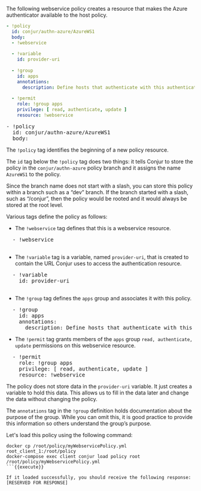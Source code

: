 The following webservice policy creates a resource that makes the Azure authenticator available to the host policy.

```yaml
- !policy
  id: conjur/authn-azure/AzureWS1
  body:
  - !webservice
 
  - !variable
    id: provider-uri
 
  - !group
    id: apps
    annotations:
      description: Define hosts that authenticate with this authenticator
 
  - !permit
    role: !group apps
    privilege: [ read, authenticate, update ]
    resource: !webservice
```

<pre class="file" data-filename="myWebservicePolicy.yml" data-target="replace">- !policy
  id: conjur/authn-azure/AzureWS1
  body:
</pre>

The `!policy` tag identifies the beginning of a new policy resource.

The `id` tag below the `!policy` tag does two things: it tells Conjur to store the policy in the `conjur/authn-azure` policy branch and it assigns the name `AzureWS1` to the policy.

Since the branch name does not start with a slash, you can store this policy within a branch such as a “dev” branch. If the branch started with a slash, such as “/conjur”, then the policy would be rooted and it would always be stored at the root level.

Various tags define the policy as follows:

* The `!webservice` tag defines that this is a webservice resource.
<pre class="file" data-filename="myWebservicePolicy.yml" data-target="append">  - !webservice

</pre>
* The `!variable` tag is a variable, named `provider-uri`, that is created to contain the URL Conjur uses to access the authentication resource.
<pre class="file" data-filename="myWebservicePolicy.yml" data-target="append">  - !variable
    id: provider-uri

</pre>
* The `!group` tag defines the `apps` group and associates it with this policy.
<pre class="file" data-filename="myWebservicePolicy.yml" data-target="append">  - !group
    id: apps
    annotations:
      description: Define hosts that authenticate with this authenticator
</pre>
* The `!permit` tag grants members of the `apps` group `read, authenticate, update` permissions on this webservice resource.
<pre class="file" data-filename="myWebservicePolicy.yml" data-target="append">  - !permit
    role: !group apps
    privilege: [ read, authenticate, update ]
    resource: !webservice
</pre>

The policy does not store data in the `provider-uri` variable. It just creates a variable to hold this data. This allows us to fill in the data later and change the data without changing the policy.

The `annotations` tag in the `!group` definition holds documentation about the purpose of the group. While you can omit this, it is good practice to provide this information so others understand the group’s purpose.

Let's load this policy using the following command:

```
docker cp /root/policy/myWebservicePolicy.yml root_client_1:/root/policy
docker-compose exec client conjur load policy root /root/policy/myWebservicePolicy.yml
```{{execute}}

If it loaded successfully, you should receive the following response:
[RESERVED FOR RESPONSE]